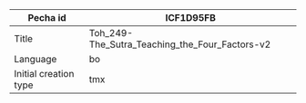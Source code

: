 |Pecha id | ICF1D95FB
| --- | --- 
|Title | Toh_249-The_Sutra_Teaching_the_Four_Factors-v2 
|Language | bo
|Initial creation type | tmx